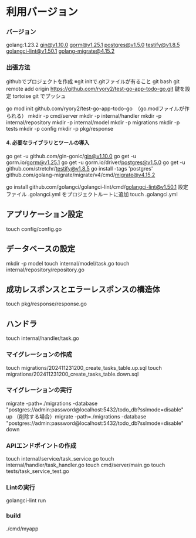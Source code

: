 # 利用バージョン

### バージョン
golang:1.23.2
gin@v1.10.0
gorm@v1.25.1
postgres@v1.5.0
testify@v1.8.5
golangci-lint@v1.50.1
golang-migrate@4.15.2

### 出張方法
githubでプロジェクトを作成
※git initで.gitファイルが有ること
git bash
git remote add origin https://github.com/ryory2/test-go-app-todo-go.git
鍵を設定
tortoise git でプッシュ

go mod init github.com/ryory2/test-go-app-todo-go　（go.modファイルが作られる）
mkdir -p cmd/server
mkdir -p internal/handler
mkdir -p internal/repository
mkdir -p internal/model
mkdir -p migrations
mkdir -p tests
mkdir -p config
mkdir -p pkg/response

#### 4. 必要なライブラリとツールの導入
go get -u github.com/gin-gonic/gin@v1.10.0
go get -u gorm.io/gorm@v1.25.1
go get -u gorm.io/driver/postgres@v1.5.0
go get -u github.com/stretchr/testify@v1.8.5
go install -tags 'postgres' github.com/golang-migrate/migrate/v4/cmd/migrate@v4.15.2
<!-- -tagsは利用するDBにより変更する -->
go install github.com/golangci/golangci-lint/cmd/golangci-lint@v1.50.1
設定ファイル .golangci.yml をプロジェクトルートに追加
touch .golangci.yml
<!-- curl -L https://github.com/golang-migrate/migrate/releases/download/v4.15.2/migrate.linux-amd64.tar.gz -o migrate.tar.gz
tar -xzf migrate.tar.gz
sudo mv migrate /usr/local/bin/
migrate -version -->

## アプリケーション設定
touch config/config.go

## データベースの設定
mkdir -p model
touch internal/model/task.go
touch internal/repository/repository.go

## 成功レスポンスとエラーレスポンスの構造体
touch pkg/response/response.go

## ハンドラ
touch internal/handler/task.go

### マイグレーションの作成
touch migrations/202411231200_create_tasks_table.up.sql
touch migrations/202411231200_create_tasks_table.down.sql

### マイグレーションの実行
migrate -path=./migrations -database "postgres://admin:password@localhost:5432/todo_db?sslmode=disable" up
（削除する場合）migrate -path=./migrations -database "postgres://admin:password@localhost:5432/todo_db?sslmode=disable" down

### APIエンドポイントの作成

touch internal/service/task_service.go
touch internal/handler/task_handler.go
touch cmd/server/main.go
touch tests/task_service_test.go

### Lintの実行
golangci-lint run

### build
./cmd/myapp